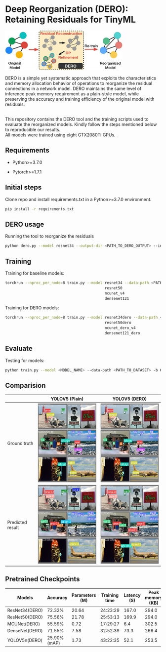 # Deep Reorganization (DERO): Retaining Residuals for TinyML
<img src="./pics/overview-.png" alt= “” height="128"></br>

DERO is a simple yet systematic approach that exploits the characteristics and memory allocation behavior of operations to reorganize the residual connections in a network model. DERO maintains the same level of inference peak memory requirement as a plain-style model, while preserving the accuracy and training efficiency of the original model with residuals.</br></br>

This repository contains the DERO tool and the training scripts used to evaluate the reorganized models. Kindly follow the steps mentioned below to reproducible our results.</br>
All models were trained using eight GTX2080Ti GPUs.</br>

## Requirements
- Python>=3.7.0 

- Pytorch>=1.7.1

## Initial steps
Clone repo and install requirements.txt in a Python>=3.7.0 environment.
```bash
pip install -r requirements.txt
```

## DERO usage

Running the tool to reorganize the residuals
```bash
python dero.py --model resnet34 --output-dir <PATH_TO_DERO_OUTPUT> --input-size 224
```



## Training

Training for baseline models:
```bash
torchrun --nproc_per_node=8 train.py --model resnet34 --data-path <PATH_TO_DATASET> --amp --output-dir <PATH_TO_MODEL_OUTPUT> -b 64 --wd 0.00004 --random-erase 0.1 --label-smoothing 0.1 --mixup-alpha 0.2 --cutmix-alpha 1.0
                                             resnet50
                                             mcunet_v4
                                             densenet121
```

Training for DERO models:
```bash
torchrun --nproc_per_node=8 train.py --model resnet34dero --data-path <PATH_TO_DATASET> --amp --output-dir <PATH_TO_MODEL_OUTPUT> -b 64 --wd 0.00004 --random-erase 0.1 --label-smoothing 0.1 --mixup-alpha 0.2 --cutmix-alpha 1.0
                                             resnet50dero
                                             mcunet_dero_v4
                                             densenet121_dero
```

## Evaluate
Testing for models:

```bash
python train.py --model <MODEL_NAME> --data-path <PATH_TO_DATASET> -b 64 --test-only --weights <PATH_TO_MODEL>
```

## Comparision
||YOLOV5 (Plain)|YOLOV5 (DERO)|
|---|---|---|
|Ground truth|<img src="./pics/Validation.jpeg" alt= “” height="256">|<img src="./pics/Validation.jpeg" alt= “” height="256">|
|Predicted result|<img src="./pics/plain.jpeg" alt= “” height="256">|<img src="./pics/dero.jpeg" alt= “” height="256">|

## Pretrained Checkpoints
|Models|Accuracy|Parameters (M)|Training time|Latency (S)|Peak memory (KB)|Architecture|Links|
|---|---|---|---|---|---|---|---|
|ResNet34(DERO)|72.32%|20.64|24:23:29|167.0|294.0|[Orig.](./arch/traced_resnet34_model.png)/[DERO](./arch/traced_resnet34dero_model.png)|[Link](./models/resnet34_rero.pth)|
|ResNet50(DERO)|75.56%|21.78|25:53:13|169.9|294.0|[Orig.](./arch/traced_resnet50_model.png)/[DERO](./arch/traced_resnet50dero_model.png)|[Link](./models/resnet50_dero.pth)|
|MCUNet(DERO)|55.59%|0.72|17:29:27|6.4|302.5|[Orig.](./arch/traced_mcunet_v4_model.png)/[DERO](./arch/traced_resnet_model.png)|[Link](./models/mcunet_dero.pth)|
|DenseNet(DERO)|71.55%|7.58|32:52:39|73.3|266.4|[Orig.](./arch/traced_densenet121_model.png)/[DERO](./arch/traced_densenet121_dero_model.png)|[Link](./models/densenet_dero.pth)|
|YOLOV5n(DERO)|25.90% (mAP)|1.73|43:22:35|52.1|253.5|[Orig.](./arch/yolov5n.png)/[DERO](./arch/yolo_dero.png)|[Link]()|
